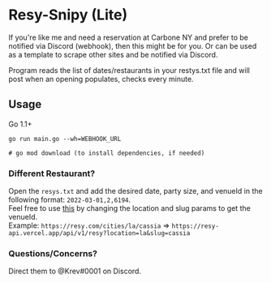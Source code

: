 # Resy-Snipy (Lite)

If you're like me and need a reservation at Carbone NY and prefer to be notified via Discord (webhook), then this might be for you. Or can be used as a template to scrape other sites and be notified via Discord.

Program reads the list of dates/restaurants in your restys.txt file and will post when an opening populates, checks every minute.  
## Usage
Go 1.1+  

```
go run main.go --wh=WEBHOOK_URL

# go mod download (to install dependencies, if needed)
```

### Different Restaurant?
Open the `resys.txt` and add the desired date, party size, and venueId in the following format:
`2022-03-01,2,6194`.  
Feel free to use [this](https://resy-api.vercel.app/api/v1/resy?location=ny&slug=carbone) 
by changing the location and slug params to get the venueId.  
Example: `https://resy.com/cities/la/cassia` => `https://resy-api.vercel.app/api/v1/resy?location=la&slug=cassia`

### Questions/Concerns?
Direct them to @Krev#0001 on Discord.  
